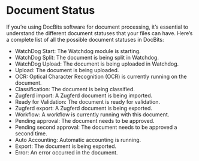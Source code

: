 # Document Status

If you’re using DocBits software for document processing, it’s essential to understand the different document statuses that your files can have. Here’s a complete list of all the possible document statuses in DocBits:

* WatchDog Start: The Watchdog module is starting.
* WatchDog Split: The document is being split in Watchdog.
* WatchDog Upload: The document is being uploaded in Watchdog.
* Upload: The document is being uploaded.
* OCR: Optical Character Recognition (OCR) is currently running on the document.
* Classification: The document is being classified.
* Zugferd import: A Zugferd document is being imported.
* Ready for Validation: The document is ready for validation.
* Zugferd export: A Zugferd document is being exported.
* Workflow: A workflow is currently running with this document.
* Pending approval: The document needs to be approved.
* Pending second approval: The document needs to be approved a second time.
* Auto Accounting: Automatic accounting is running.
* Export: The document is being exported.
* Error: An error occurred in the document.

